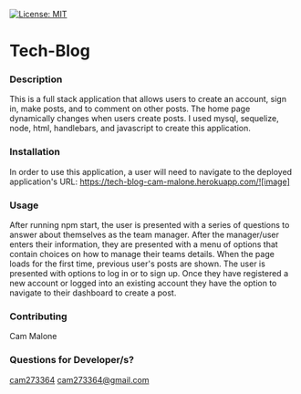 
  [![License: MIT](https://img.shields.io/badge/License-MIT-yellow.svg)](https://opensource.org/licenses/MIT)

  # Tech-Blog
  
  ### Description
  This is a full stack application that allows users to create an account, sign in, make posts, and to comment on other posts. The home page dynamically changes when users create posts. I used mysql, sequelize, node, html, handlebars, and javascript to create this application. 
  
  
  ### Installation
  In order to use this application, a user will need to navigate to the deployed application's URL: https://tech-blog-cam-malone.herokuapp.com/![image]

  ### Usage
  After running npm start, the user is presented with a series of questions to answer about themselves as the team manager. After the manager/user enters their information, they are presented with a menu of options that contain choices on how to manage their teams details.
  When the page loads for the first time, previous user's posts are shown. The user is presented with options to log in or to sign up. Once they have registered a new account or logged into an existing account they have the option to navigate to their dashboard to create a post. 
  ### Contributing
  Cam Malone

  ### Questions for Developer/s?
  [cam273364](https://github.com/cam273364)
  cam273364@gmail.com
  
  
  

